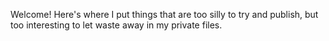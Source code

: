 Welcome! 
Here's where I put things that are too silly to try and publish, but too interesting to let waste away in my private files.
